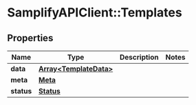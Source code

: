 # SamplifyAPIClient::Templates

## Properties
Name | Type | Description | Notes
------------ | ------------- | ------------- | -------------
**data** | [**Array&lt;TemplateData&gt;**](TemplateData.md) |  | 
**meta** | [**Meta**](Meta.md) |  | 
**status** | [**Status**](Status.md) |  | 


